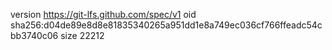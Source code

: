 version https://git-lfs.github.com/spec/v1
oid sha256:d04de89e8d8e81835340265a951dd1e8a749ec036cf766ffeadc54cbb3740c06
size 22212
